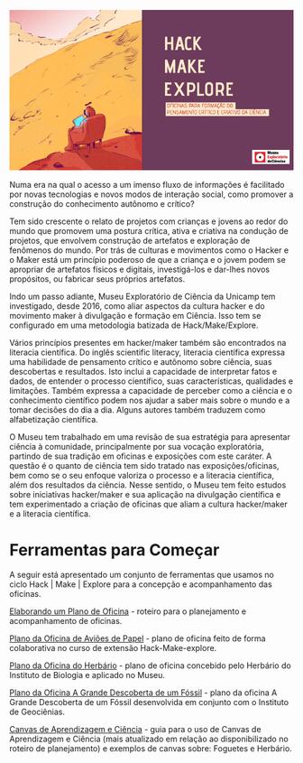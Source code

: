 ![Hack | Make | Explore](hme-banner.png)

Numa era na qual o acesso a um imenso fluxo de informações é facilitado por novas tecnologias e novos modos de interação social, como promover a construção do conhecimento autônomo e crítico?

Tem sido crescente o relato de projetos com crianças e jovens ao redor do mundo que promovem uma postura crítica, ativa e criativa na condução de projetos, que envolvem construção de artefatos e exploração de fenômenos do mundo. Por trás de culturas e movimentos como o Hacker e o Maker está um princípio poderoso de que a criança e o jovem podem se apropriar de artefatos físicos e digitais, investigá-los e dar-lhes novos propósitos, ou fabricar seus próprios artefatos.

Indo um passo adiante, Museu Exploratório de Ciência da Unicamp tem investigado, desde 2016, como aliar aspectos da cultura hacker e do movimento maker à divulgação e formação em Ciência. Isso tem se configurado em uma metodologia batizada de Hack/Make/Explore.

Vários princípios presentes em hacker/maker também são encontrados na literacia científica. Do inglês scientific literacy, literacia científica expressa uma habilidade de pensamento crítico e autônomo sobre ciência, suas descobertas e resultados. Isto inclui a capacidade de interpretar fatos e dados, de entender o processo científico, suas características, qualidades e limitações. Também expressa a capacidade de perceber como a ciência e o conhecimento científico podem nos ajudar a saber mais sobre o mundo e a tomar decisões do dia a dia. Alguns autores também traduzem como alfabetização científica.

O Museu tem trabalhado em uma revisão de sua estratégia para apresentar ciência à comunidade, principalmente por sua vocação exploratória, partindo de sua tradição em oficinas e exposições com este caráter. A questão é o quanto de ciência tem sido tratado nas exposições/oficinas, bem como se o seu enfoque valoriza o processo e a literacia científica, além dos resultados da ciência. Nesse sentido, o Museu tem feito estudos sobre iniciativas hacker/maker e sua aplicação na divulgação científica e tem experimentado a criação de oficinas que aliam a cultura hacker/maker e a literacia científica.

# Ferramentas para Começar

A seguir está apresentado um conjunto de ferramentas que usamos no ciclo Hack | Make | Explore para a concepção e acompanhamento das oficinas.

[Elaborando um Plano de Oficina](https://docs.google.com/document/d/13kqo0iyEiLdfZHtpcL54CBCUF7mzctqtND1O4dFNUvs/edit?usp=sharing) - roteiro para o planejamento e acompanhamento de oficinas.

[Plano da Oficina de Aviões de Papel](https://docs.google.com/document/d/1Dl-i43uWx55hUe4-dyF2G8emZFqEyXSiq84cVSfYHmY/edit?usp=sharing) - plano de oficina feito de forma colaborativa no curso de extensão Hack-Make-explore.

[Plano da Oficina do Herbário](https://docs.google.com/document/d/1_K3UdQZSE5O_ZKUwV2FhZbwoyZ4oxPAT6JQXRpNKFgg/edit?usp=sharing) - plano de oficina concebido pelo Herbário do Instituto de Biologia e aplicado no Museu.

[Plano da Oficina A Grande Descoberta de um Fóssil](https://docs.google.com/document/d/1m9NMxivEHiUoXNWqvxDZv0oBeJd4xp115cnAKjtXfCY/edit?usp=sharing) - plano da oficina A Grande Descoberta de um Fóssil desenvolvida em conjunto com o Instituto de Geociênias.

[Canvas de Aprendizagem e Ciência](https://docs.google.com/document/d/1zYZZ_ZquPJ5Odk3z5WNF_q3UHIElWKse7Xtb7g-bJk8/edit?usp=sharing) - guia para o uso de Canvas de Aprendizagem e Ciência (mais atualizado em relação ao disponibilizado no roteiro de planejamento)  e exemplos de canvas sobre: Foguetes e Herbário.